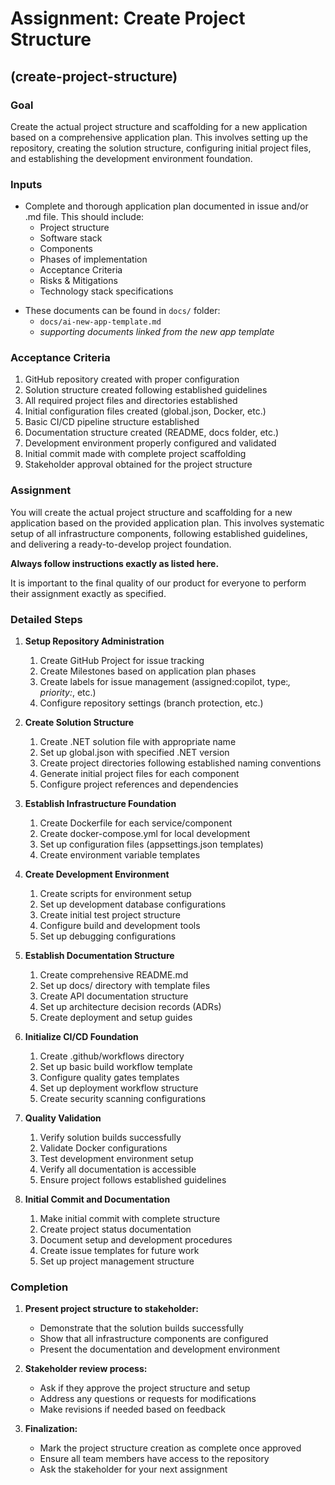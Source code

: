 # Assignment: Create Project Structure

## (create-project-structure)

### Goal

Create the actual project structure and scaffolding for a new application based on a comprehensive application plan. This involves setting up the repository, creating the solution structure, configuring initial project files, and establishing the development environment foundation.

### Inputs

* Complete and thorough application plan documented in issue and/or .md file. This should include:
  * Project structure
  * Software stack
  * Components
  * Phases of implementation
  * Acceptance Criteria
  * Risks & Mitigations
  * Technology stack specifications

- These documents can be found in `docs/` folder:
  * `docs/ai-new-app-template.md`
  * *supporting documents linked from the new app template*
  

### Acceptance Criteria

1. GitHub repository created with proper configuration
2. Solution structure created following established guidelines
3. All required project files and directories established
4. Initial configuration files created (global.json, Docker, etc.)
5. Basic CI/CD pipeline structure established
6. Documentation structure created (README, docs folder, etc.)
7. Development environment properly configured and validated
8. Initial commit made with complete project scaffolding
9. Stakeholder approval obtained for the project structure

### Assignment

You will create the actual project structure and scaffolding for a new application based on the provided application plan. This involves systematic setup of all infrastructure components, following established guidelines, and delivering a ready-to-develop project foundation.

**Always follow instructions exactly as listed here.**

It is important to the final quality of our product for everyone to perform their assignment exactly as specified.

### Detailed Steps

1. **Setup Repository Administration**
   1. Create GitHub Project for issue tracking
   2. Create Milestones based on application plan phases
   3. Create labels for issue management (assigned:copilot, type:*, priority:*, etc.)
   4. Configure repository settings (branch protection, etc.)

2. **Create Solution Structure**
   1. Create .NET solution file with appropriate name
   2. Set up global.json with specified .NET version
   3. Create project directories following established naming conventions
   4. Generate initial project files for each component
   5. Configure project references and dependencies

3. **Establish Infrastructure Foundation**
   1. Create Dockerfile for each service/component
   2. Create docker-compose.yml for local development
   3. Set up configuration files (appsettings.json templates)
   4. Create environment variable templates
   <!-- 5. Set up logging and monitoring configuration -->

4. **Create Development Environment**
   1. Create scripts for environment setup
   2. Set up development database configurations
   3. Create initial test project structure
   4. Configure build and development tools
   5. Set up debugging configurations

5. **Establish Documentation Structure**
   1. Create comprehensive README.md
   2. Set up docs/ directory with template files
   3. Create API documentation structure
   4. Set up architecture decision records (ADRs)
   5. Create deployment and setup guides

6. **Initialize CI/CD Foundation**
   1. Create .github/workflows directory
   2. Set up basic build workflow template
   3. Configure quality gates templates
   4. Set up deployment workflow structure
   5. Create security scanning configurations

7. **Quality Validation**
   1. Verify solution builds successfully
   2. Validate Docker configurations
   3. Test development environment setup
   4. Verify all documentation is accessible
   5. Ensure project follows established guidelines

8. **Initial Commit and Documentation**
   1. Make initial commit with complete structure
   2. Create project status documentation
   3. Document setup and development procedures
   4. Create issue templates for future work
   5. Set up project management structure

### Completion

1. **Present project structure to stakeholder:**
   - Demonstrate that the solution builds successfully
   - Show that all infrastructure components are configured
   - Present the documentation and development environment

2. **Stakeholder review process:**
   - Ask if they approve the project structure and setup
   - Address any questions or requests for modifications
   - Make revisions if needed based on feedback

3. **Finalization:**
   - Mark the project structure creation as complete once approved
   - Ensure all team members have access to the repository
   <!-- - After approval, assign a copilot the breakdown-issue.md assignment to each -->
   - Ask the stakeholder for your next assignment 
